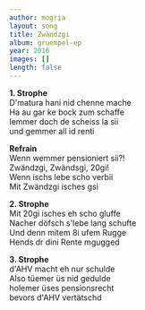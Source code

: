 ```yaml
---
author: mogria
layout: song
title: Zwändzgi
album: gruempel-ep
year: 2016
images: []
length: false
---
```


**1. Strophe**  
D'matura hani nid chenne mache  
Ha au gar ke bock zum schaffe  
lemmer doch de scheiss la sii  
und gemmer all id renti  

**Refrain**  
Wenn wemmer pensioniert sii?!  
Zwändzgi, Zwändsgi, 20gi!  
Wenn ischs lebe scho verbii  
Mit Zwändzgi isches gsi  

**2. Strophe**  
Mit 20gi isches eh scho gluffe  
Nacher döfsch s'lebe lang schufte  
Und denn mitem 8i ufem Rugge  
Hends dr dini Rente mgugged  

**3. Strophe**  
d'AHV macht eh nur schulde  
Also tüemer üs nid gedulde  
holemer üses pensionsrecht  
bevors d'AHV vertätschd
